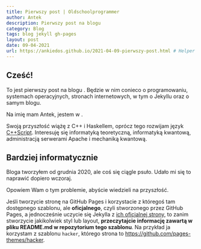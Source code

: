 ```yaml
---
title: Pierwszy post | Oldschoolprogrammer
author: Antek
description: Pierwszy post na blogu
category: Blog
tags: blog jekyll gh-pages
layout: post
date: 09-04-2021
url: https://ankiedos.github.io/2021-04-09-pierwszy-post.html # Helper for blog.html
---
```


## Cześć!
To jest pierwszy post na blogu <!--{{ site.brand }}-->. Będzie w nim conieco o programowaniu, systemach operacyjnych, stronach internetowych, w tym o Jekyllu oraz o samym blogu.

Na imię mam Antek, jestem w <!--{{ site.my_grade }} {% if site.my_school == "liceum" %} klasie liceum na profilu matematyczno-informatycznym grupa fizyczna {% else %} roku studiów na kierunku informatyka {% endif %}-->.

Swoją przyszłość wiążę z C++ i Haskellem, oprócz tego rozwijam język [C++Script](https://github.com/cpp-script-lang). Interesuję się informatyką teoretyczną, informatyką kwantową, administracją serwerami Apache i mechaniką kwantową.

## Bardziej informatycznie
Bloga tworzyłem od grudnia 2020, ale coś się ciągle psuło. Udało mi się to naprawić dopiero wczoraj.

Opowiem Wam o tym problemie, abyście wiedzieli na przyszłość.

Jeśli tworzycie stronę na GitHub Pages i korzystacie z któregoś tam dostępnego szablonu, ale **oficjalnego**, czyli stworzonego przez GitHub Pages, a jednocześnie uczycie się Jekylla z [ich oficjalnej strony](https://jekyllrb.com),
to zanim stworzycie jakikolwiek styl lub layout, **przeczytajcie informację zawartą w pliku README.md w repozytorium tego szablonu**.
Na przykład ja korzystam z szablonu `hacker`, którego strona to https://github.com/pages-themes/hacker.